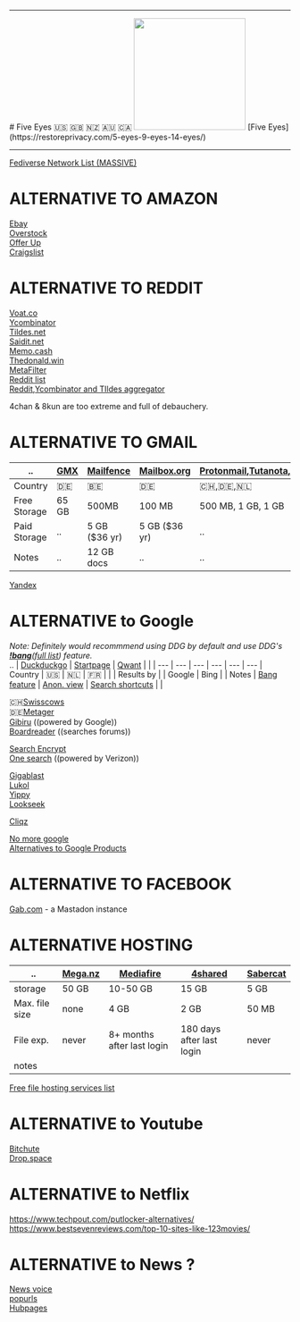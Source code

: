
<hr>
# Five Eyes  🇺🇸 🇬🇧 🇳🇿 🇦🇺 🇨🇦 
<img src="https://external-content.duckduckgo.com/iu/?u=https%3A%2F%2Fwww.liveenhanced.com%2Fwp-content%2Fuploads%2F2019%2F09%2FFive-eyes-alliance-spying.jpg&f=1&nofb=1" height=200>
[Five Eyes](https://restoreprivacy.com/5-eyes-9-eyes-14-eyes/)  

<hr>

[Fediverse Network List (MASSIVE)](https://fediverse.network/mastodon)  

# ALTERNATIVE TO AMAZON
[Ebay](https://ebay.com)  
[Overstock](https://overstock.com)  
[Offer Up](https://offerup.com)  
[Craigslist](https://craigslist.org)  

# ALTERNATIVE TO REDDIT
[Voat.co](https://voat.co/)  
[Ycombinator](https://news.ycombinator.com/)  
[Tildes.net](https://tildes.net/)  
[Saidit.net](https://saidit.net/)  
[Memo.cash](https://memo.cash/)  
[Thedonald.win](https://thedonald.win)  
[MetaFilter](https://www.metafilter.com/)  
[Reddit list](https://www.reddit.com/r/RedditAlternatives/comments/fas4on/list_of_active_reddit_alternatives_50/)  
[Reddit,Ycombinator and TIldes aggregator](https://news.t0.vc/)

4chan & 8kun are too extreme and full of debauchery.

# ALTERNATIVE TO GMAIL
.. | [GMX](https://gmx.com) | [Mailfence](https://mailfence.com) | [Mailbox.org](https://mailbox.org) | [Protonmail](https://protonmail.com),[Tutanota](https://tutanota.com),[Msgsafe.io](https://msgsafe.io) | [Disroot](https://disroot.org)
--- | --- | --- | --- | --- | ---
Country | 🇩🇪 | 🇧🇪 | 🇩🇪 | 🇨🇭,🇩🇪,🇳🇱 | 🇳🇱
Free Storage | 65 GB | 500MB  | 100 MB | 500 MB, 1 GB, 1 GB | 1GB
Paid Storage  | .. | 5 GB ($36 yr) | 5 GB ($36 yr) |  .. | ..
 Notes | .. | 12 GB docs | .. | ..  | 50 MB attachments

[Yandex](https://yandex.com)   


# ALTERNATIVE to Google     
*Note: Definitely would recommmend using DDG by default and use DDG's [**!bang**](https://duckduckgo.com/bang)([full list](https://duckduckgo.com/bang_lite.html)) feature.*  
  .. | [Duckduckgo](https://duckduckgo.com) | [Startpage](https://startpage.com) | [Qwant](https://qwant.com) |  |  |
  --- | --- | --- | --- | --- | --- |
 Country | 🇺🇸 | 🇳🇱 | 🇫🇷 |  |  |
 Results by |  | Google | Bing |  |
 Notes | [Bang feature](https://duckduckgo.com/bang) | [Anon. view](https://www.startpage.com/en/search/proxy-help.html) | [Search shortcuts](https://help.qwant.com/help/qwant-search/searching/how-use-qwick/#help_details) |  |

🇨🇭[Swisscows](https://swisscows.com)  
🇩🇪[Metager](https://metager.org)  
[Gibiru](https://gibiru.com/)  ((powered by Google))  
[Boardreader](https://boardreader.com/) ((searches forums))  

[Search Encrypt](https://www.searchencrypt.com/)  
[One search](https://www.onesearch.com/)  ((powered by Verizon))  

[Gigablast](https://www.gigablast.com)  
[Lukol](https://www.lukol.com)  
[Yippy](https://www.yippy.com/)  
[Lookseek](https://lookseek.com/)  


[Cliqz](https://cliqz.com/)  

[No more google](https://nomoregoogle.com/)  
[Alternatives to Google Products](https://restoreprivacy.com/google-alternatives/)    

# ALTERNATIVE TO FACEBOOK
[Gab.com](https://gab.com/) - a Mastadon instance

# ALTERNATIVE HOSTING

.. | [Mega.nz](https://mega.nz/) | [Mediafire](https://www.mediafire.com/) | [4shared](https://4shared.com/) | [Sabercat](https://sabercathost.com/) 
--- | --- | --- | --- | ---
storage | 50 GB | 10-50 GB | 15 GB | 5 GB
Max. file size | none | 4 GB | 2 GB | 50 MB
File exp. | never | 8+ months after last login | 180 days after last login | never
notes |  |  |  | 

[Free file hosting services list](https://www.hostingadvice.com/how-to/free-file-hosting-services/)

# ALTERNATIVE to Youtube
[Bitchute](https://www.bitchute.com)  
[Drop.space](https://drop.space)  

# ALTERNATIVE to Netflix
https://www.techpout.com/putlocker-alternatives/  
https://www.bestsevenreviews.com/top-10-sites-like-123movies/  


# ALTERNATIVE to News ?
[News voice](https://newsvoice.com/)  
[popurls](http://popurls.com/)  
[Hubpages](https://hubpages.com/)  

